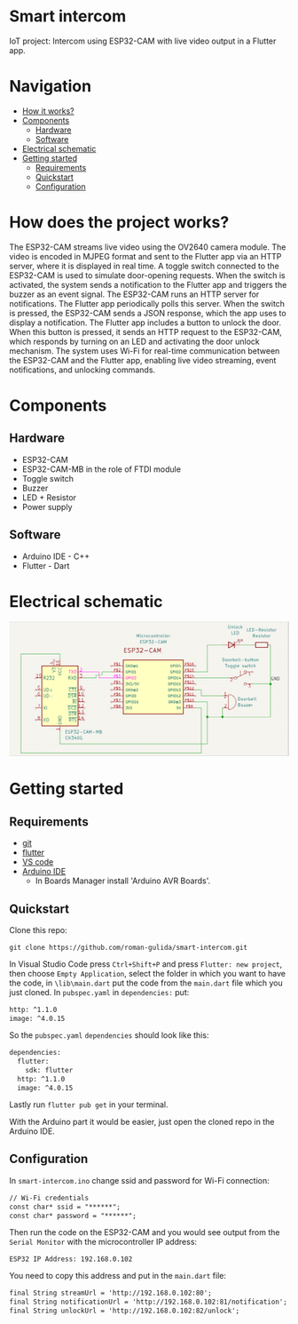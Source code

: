 # Smart intercom

IoT project: Intercom using ESP32-CAM with live video output in a Flutter app.

# Navigation

- [How it works?](#how-does-the-project-works)
- [Components](#components)
  - [Hardware](#hardware)
  - [Software](#software)
- [Electrical schematic](#electrical-schematic)
- [Getting started](#getting-started)
  - [Requirements](#requirements)
  - [Quickstart](#quickstart)
  - [Configuration](#configuration)

# How does the project works?

The ESP32-CAM streams live video using the OV2640 camera module. The video is encoded in
MJPEG format and sent to the Flutter app via an HTTP server, where it is displayed in real time.
A toggle switch connected to the ESP32-CAM is used to simulate door-opening requests. When
the switch is activated, the system sends a notification to the Flutter app and triggers the buzzer as
an event signal.
The ESP32-CAM runs an HTTP server for notifications. The Flutter app periodically polls this
server. When the switch is pressed, the ESP32-CAM sends a JSON response, which the app uses
to display a notification.
The Flutter app includes a button to unlock the door. When this button is pressed, it sends an
HTTP request to the ESP32-CAM, which responds by turning on an LED and activating the door
unlock mechanism.
The system uses Wi-Fi for real-time communication between the ESP32-CAM and the Flutter app,
enabling live video streaming, event notifications, and unlocking commands.

# Components

## Hardware

- ESP32-CAM
- ESP32-CAM-MB in the role of FTDI module
- Toggle switch
- Buzzer
- LED + Resistor
- Power supply

## Software

- Arduino IDE - C++
- Flutter - Dart

# Electrical schematic

![Schematic](schematic.png)

# Getting started

## Requirements

- [git](https://git-scm.com/book/en/v2/Getting-Started-Installing-Git)
- [flutter](https://docs.flutter.dev/get-started/install)
- [VS code](https://code.visualstudio.com/Download)
- [Arduino IDE](https://www.arduino.cc/en/software)
  - In Boards Manager install 'Arduino AVR Boards'.

## Quickstart

Clone this repo:

```
git clone https://github.com/roman-gulida/smart-intercom.git
```

In Visual Studio Code press ```Ctrl+Shift+P``` and press ```Flutter: new project```, then choose ```Empty Application```, select the folder in which you want to have the code, in  ```\lib\main.dart``` put the code from the ```main.dart``` file which you just cloned. In ```pubspec.yaml``` in ```dependencies:``` put:

```
http: ^1.1.0
image: ^4.0.15
```

So the ```pubspec.yaml``` ```dependencies``` should look like this:

```
dependencies:
  flutter:
    sdk: flutter
  http: ^1.1.0
  image: ^4.0.15  
```
Lastly run ```flutter pub get``` in your terminal.

With the Arduino part it would be easier, just open the cloned repo in the Arduino IDE.

## Configuration

In ```smart-intercom.ino``` change ssid and password for Wi-Fi connection: 

```
// Wi-Fi credentials
const char* ssid = "******";
const char* password = "******";
```

Then run the code on the ESP32-CAM and you would see output from the ```Serial Monitor``` with the microcontroller IP address:

```
ESP32 IP Address: 192.168.0.102
```

You need to copy this address and put in the ```main.dart``` file:

```
final String streamUrl = 'http://192.168.0.102:80';
final String notificationUrl = 'http://192.168.0.102:81/notification';
final String unlockUrl = 'http://192.168.0.102:82/unlock';
```

